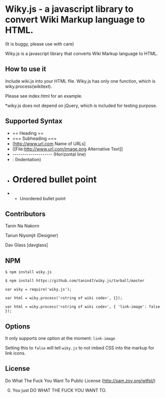 Wiky.js - a javascript library to convert Wiki Markup language to HTML.
=======================

(It is buggy, please use with care)

Wiky.js is a javascript library that converts Wiki Markup language to HTML.


How to use it
-------------------
Include wiki.js into your HTML file. Wiky.js has only one function, which is wiky.process(wikitext).

Please see index.html for an example.

*wiky.js does not depend on jQuery, which is included for testing purpose.



Supported Syntax
-------------------
* == Heading ==
* === Subheading ===
* [http://www.url.com Name of URLs]
* [[File:http://www.url.com/image.png Alternative Text]]
* -------------------- (Horizontal line)
* : (Indentation)
* # Ordered bullet point
* * Unordered bullet point



Contributors
-------------------

Tanin Na Nakorn

Tanun Niyomjit (Designer)

Dav Glass [davglass]

NPM
---

```
$ npm install wiky.js

$ npm install https://github.com/tanin47/wiky.js/tarball/master
```

```
var wiky = require('wiky.js');

var html = wiky.process('<string of wiki code>', {});

var html = wiky.process('<string of wiki code>', { 'link-image': false });
```


Options
-------

It only supports one option at the moment: `link-image`

Setting this to `false` will tell `wiky.js` to not imbed CSS into the markup for link icons.

License
---------

Do What The Fuck You Want To Public License (http://sam.zoy.org/wtfpl/)

0. You just DO WHAT THE FUCK YOU WANT TO.

